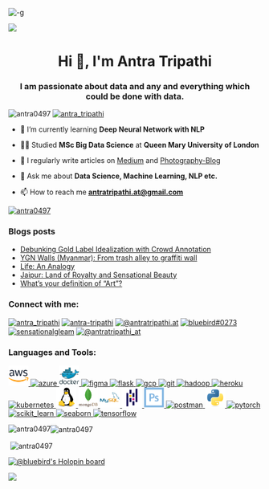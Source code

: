 <!-- Profile pics -->
![-g](https://user-images.githubusercontent.com/25953832/162843559-b2bdd723-3c34-4070-b9f3-a8c6cec495d8.jpeg)

<!-- Gif Line -->
![](https://user-images.githubusercontent.com/73097560/115834477-dbab4500-a447-11eb-908a-139a6edaec5c.gif)

<h1 align="center">Hi 👋, I'm Antra Tripathi</h1>
<h3 align="center">I am passionate about data and any and everything which could be done with data.</h3>

<p align="left"> 
<img src="https://komarev.com/ghpvc/?username=antra0497&label=Profile%20views&color=0e75b6&style=for-the-badge&logo=appveyor"alt="antra0497"/>
<a href="https://twitter.com/antra_tripathi" target="blank"><img src="https://img.shields.io/twitter/follow/antra_tripathi?logo=twitter&style=for-the-badge" alt="antra_tripathi" /></a>
</p>


- 🌱 I’m currently learning **Deep Neural Network with NLP**

- 👨‍💻 Studied **MSc Big Data Science** at **Queen Mary University of London**

- 📝 I regularly write articles on [Medium](https://medium.com/@antratripathi.at) and [Photography-Blog](https://sensationalgleam.wordpress.com/)

- 💬 Ask me about **Data Science, Machine Learning, NLP etc.**

- 📫 How to reach me **antratripathi.at@gmail.com**

<!-- Github trophy-->
<p align="left"> <a href="https://github.com/ryo-ma/github-profile-trophy"><img src="https://github-profile-trophy.vercel.app/?username=antra0497" alt="antra0497" /></a> </p>

### Blogs posts 
<!-- BLOG-POST-LIST:START -->
- [Debunking Gold Label Idealization with Crowd Annotation](https://medium.com/@antratripathi_at/debunking-gold-label-idealization-with-crowd-annotation-3b2113deee4b?source=rss-1813a9e94792------2)
- [YGN Walls &lpar;Myanmar&rpar;: From trash alley to graffiti wall](https://sensationalgleam.wordpress.com/2020/04/23/ygn-walls-myanmar-from-trash-alley-to-graffiti-wall/)
- [Life: An Analogy](https://sensationalgleam.wordpress.com/2020/03/28/life-an-analogy/)
- [Jaipur: Land of Royalty and Sensational Beauty](https://sensationalgleam.wordpress.com/2019/03/12/jaipur-land-of-royalty-and-sensational-beauty/)
- [What’s your definition of “Art”?](https://sensationalgleam.wordpress.com/2018/04/25/whats-your-definition-of-art/)
<!-- BLOG-POST-LIST:END -->

<h3 align="left">Connect with me:</h3>
<p align="left">
<a href="https://twitter.com/antra_tripathi" target="blank"><img align="center" src="https://raw.githubusercontent.com/rahuldkjain/github-profile-readme-generator/master/src/images/icons/Social/twitter.svg" alt="antra_tripathi" height="30" width="40" /></a>
<a href="https://linkedin.com/in/antra-tripathi" target="blank"><img align="center" src="https://raw.githubusercontent.com/rahuldkjain/github-profile-readme-generator/master/src/images/icons/Social/linked-in-alt.svg" alt="antra-tripathi" height="30" width="40" /></a>
<a href="https://medium.com/@antratripathi_at" target="blank"><img align="center" src="https://raw.githubusercontent.com/rahuldkjain/github-profile-readme-generator/master/src/images/icons/Social/medium.svg" alt="@antratripathi.at" height="30" width="40" /></a>
<a href="https://discord.gg/bluebird#0273" target="blank"><img align="center" src="https://raw.githubusercontent.com/rahuldkjain/github-profile-readme-generator/master/src/images/icons/Social/discord.svg" alt="bluebird#0273" height="30" width="40" /></a>
<a href="https://instagram.com/sensationalgleam" target="blank"><img align="center" src="https://raw.githubusercontent.com/rahuldkjain/github-profile-readme-generator/master/src/images/icons/Social/instagram.svg" alt="sensationalgleam" height="30" width="40" /></a>
<a href="https://www.hackerrank.com/@antratripathi_at" target="blank"><img align="center" src="https://raw.githubusercontent.com/rahuldkjain/github-profile-readme-generator/master/src/images/icons/Social/hackerrank.svg" alt="@antratripathi_at" height="30" width="40" /></a>
</p>

<!-- Tools and Technologies-->
<h3 align="left">Languages and Tools:</h3>
<p align="left"> <a href="https://aws.amazon.com" target="_blank" rel="noreferrer"> <img src="https://raw.githubusercontent.com/devicons/devicon/master/icons/amazonwebservices/amazonwebservices-original-wordmark.svg" alt="aws" width="40" height="40"/> </a> <a href="https://azure.microsoft.com/en-in/" target="_blank" rel="noreferrer"> <img src="https://www.vectorlogo.zone/logos/microsoft_azure/microsoft_azure-icon.svg" alt="azure" width="40" height="40"/> </a> <a href="https://www.docker.com/" target="_blank" rel="noreferrer"> <img src="https://raw.githubusercontent.com/devicons/devicon/master/icons/docker/docker-original-wordmark.svg" alt="docker" width="40" height="40"/> </a> <a href="https://www.figma.com/" target="_blank" rel="noreferrer"> <img src="https://www.vectorlogo.zone/logos/figma/figma-icon.svg" alt="figma" width="40" height="40"/> </a> <a href="https://flask.palletsprojects.com/" target="_blank" rel="noreferrer"> <img src="https://www.vectorlogo.zone/logos/pocoo_flask/pocoo_flask-icon.svg" alt="flask" width="40" height="40"/> </a> <a href="https://cloud.google.com" target="_blank" rel="noreferrer"> <img src="https://www.vectorlogo.zone/logos/google_cloud/google_cloud-icon.svg" alt="gcp" width="40" height="40"/> </a> <a href="https://git-scm.com/" target="_blank" rel="noreferrer"> <img src="https://www.vectorlogo.zone/logos/git-scm/git-scm-icon.svg" alt="git" width="40" height="40"/> </a> <a href="https://hadoop.apache.org/" target="_blank" rel="noreferrer"> <img src="https://www.vectorlogo.zone/logos/apache_hadoop/apache_hadoop-icon.svg" alt="hadoop" width="40" height="40"/> </a> <a href="https://heroku.com" target="_blank" rel="noreferrer"> <img src="https://www.vectorlogo.zone/logos/heroku/heroku-icon.svg" alt="heroku" width="40" height="40"/> </a> <a href="https://kubernetes.io" target="_blank" rel="noreferrer"> <img src="https://www.vectorlogo.zone/logos/kubernetes/kubernetes-icon.svg" alt="kubernetes" width="40" height="40"/> </a> <a href="https://www.linux.org/" target="_blank" rel="noreferrer"> <img src="https://raw.githubusercontent.com/devicons/devicon/master/icons/linux/linux-original.svg" alt="linux" width="40" height="40"/> </a> <a href="https://www.mongodb.com/" target="_blank" rel="noreferrer"> <img src="https://raw.githubusercontent.com/devicons/devicon/master/icons/mongodb/mongodb-original-wordmark.svg" alt="mongodb" width="40" height="40"/> </a> <a href="https://www.mysql.com/" target="_blank" rel="noreferrer"> <img src="https://raw.githubusercontent.com/devicons/devicon/master/icons/mysql/mysql-original-wordmark.svg" alt="mysql" width="40" height="40"/> </a> <a href="https://pandas.pydata.org/" target="_blank" rel="noreferrer"> <img src="https://raw.githubusercontent.com/devicons/devicon/2ae2a900d2f041da66e950e4d48052658d850630/icons/pandas/pandas-original.svg" alt="pandas" width="40" height="40"/> </a> <a href="https://www.photoshop.com/en" target="_blank" rel="noreferrer"> <img src="https://raw.githubusercontent.com/devicons/devicon/master/icons/photoshop/photoshop-line.svg" alt="photoshop" width="40" height="40"/> </a> <a href="https://postman.com" target="_blank" rel="noreferrer"> <img src="https://www.vectorlogo.zone/logos/getpostman/getpostman-icon.svg" alt="postman" width="40" height="40"/> </a> <a href="https://www.python.org" target="_blank" rel="noreferrer"> <img src="https://raw.githubusercontent.com/devicons/devicon/master/icons/python/python-original.svg" alt="python" width="40" height="40"/> </a> <a href="https://pytorch.org/" target="_blank" rel="noreferrer"> <img src="https://www.vectorlogo.zone/logos/pytorch/pytorch-icon.svg" alt="pytorch" width="40" height="40"/> </a> <a href="https://scikit-learn.org/" target="_blank" rel="noreferrer"> <img src="https://upload.wikimedia.org/wikipedia/commons/0/05/Scikit_learn_logo_small.svg" alt="scikit_learn" width="40" height="40"/> </a> <a href="https://seaborn.pydata.org/" target="_blank" rel="noreferrer"> <img src="https://seaborn.pydata.org/_images/logo-mark-lightbg.svg" alt="seaborn" width="40" height="40"/> </a> <a href="https://www.tensorflow.org" target="_blank" rel="noreferrer"> <img src="https://www.vectorlogo.zone/logos/tensorflow/tensorflow-icon.svg" alt="tensorflow" width="40" height="40"/> </a> </p>


<p><img align="left" src="https://github-readme-stats.vercel.app/api/top-langs?username=antra0497&show_icons=true&locale=en&layout=compact" alt="antra0497" /></p>

<p><img align="center" src="https://github-readme-streak-stats.herokuapp.com/?user=antra0497" alt="antra0497" /></p>

<p>&nbsp;<img align="center" src="https://github-readme-stats.vercel.app/api?username=antra0497&show_icons=true&locale=en" alt="antra0497" /></p>


[![@bluebird's Holopin board](https://holopin.me/bluebird)](https://holopin.io/@bluebird)


<!-- Gif Line -->
![](https://user-images.githubusercontent.com/73097560/115834477-dbab4500-a447-11eb-908a-139a6edaec5c.gif)
